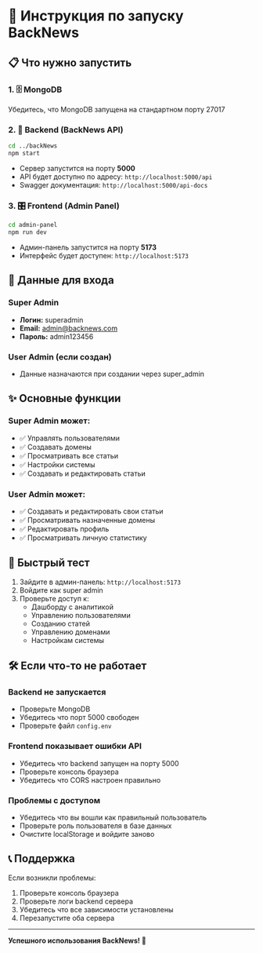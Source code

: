 # 🚀 Инструкция по запуску BackNews

## 📋 Что нужно запустить

### 1. 🗄️ MongoDB
Убедитесь, что MongoDB запущена на стандартном порту 27017

### 2. 🔧 Backend (BackNews API)
```bash
cd ../backNews
npm start
```
- Сервер запустится на порту **5000**
- API будет доступно по адресу: `http://localhost:5000/api`
- Swagger документация: `http://localhost:5000/api-docs`

### 3. 🎛️ Frontend (Admin Panel)
```bash
cd admin-panel
npm run dev
```
- Админ-панель запустится на порту **5173**
- Интерфейс будет доступен: `http://localhost:5173`

## 🔑 Данные для входа

### Super Admin
- **Логин:** superadmin  
- **Email:** admin@backnews.com
- **Пароль:** admin123456

### User Admin (если создан)
- Данные назначаются при создании через super_admin

## ✨ Основные функции

### Super Admin может:
- ✅ Управлять пользователями
- ✅ Создавать домены
- ✅ Просматривать все статьи
- ✅ Настройки системы
- ✅ Создавать и редактировать статьи

### User Admin может:
- ✅ Создавать и редактировать свои статьи
- ✅ Просматривать назначенные домены
- ✅ Редактировать профиль
- ✅ Просматривать личную статистику

## 🎯 Быстрый тест

1. Зайдите в админ-панель: `http://localhost:5173`
2. Войдите как super admin
3. Проверьте доступ к:
   - Дашборду с аналитикой
   - Управлению пользователями
   - Созданию статей
   - Управлению доменами
   - Настройкам системы

## 🛠️ Если что-то не работает

### Backend не запускается
- Проверьте MongoDB
- Убедитесь что порт 5000 свободен
- Проверьте файл `config.env`

### Frontend показывает ошибки API
- Убедитесь что backend запущен на порту 5000
- Проверьте консоль браузера
- Убедитесь что CORS настроен правильно

### Проблемы с доступом
- Убедитесь что вы вошли как правильный пользователь
- Проверьте роль пользователя в базе данных
- Очистите localStorage и войдите заново

## 📞 Поддержка

Если возникли проблемы:
1. Проверьте консоль браузера
2. Проверьте логи backend сервера
3. Убедитесь что все зависимости установлены
4. Перезапустите оба сервера

---

**Успешного использования BackNews! 🎉** 
